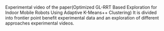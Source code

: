 Experimental video of the paper(Optimized GL-RRT Based Exploration for Indoor Mobile Robots Using Adaptive K-Means++ Clustering) 
It is divided into  frontier point benefit experimental data and an exploration of different approaches experimental videos.
